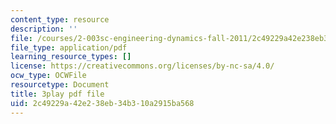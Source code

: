 ```yaml
---
content_type: resource
description: ''
file: /courses/2-003sc-engineering-dynamics-fall-2011/2c49229a42e238eb34b310a2915ba568_zhk9xLjrmi4.pdf
file_type: application/pdf
learning_resource_types: []
license: https://creativecommons.org/licenses/by-nc-sa/4.0/
ocw_type: OCWFile
resourcetype: Document
title: 3play pdf file
uid: 2c49229a-42e2-38eb-34b3-10a2915ba568
---
```

